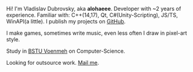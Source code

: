 
Hi! I'm Vladislav Dubrovsky, aka  __alohaeee__. 
Developer with ~2 years of experience. Familiar with: C++(14,17), Qt, C#(Unity-Scripting), JS/TS, WinAPI(a little). I publish my projects on [GitHub](https://github.com/alohaeee).

I make games, sometimes write music, even less often I draw in pixel-art style.

Study in [BSTU Voenmeh](https://en.wikipedia.org/wiki/Baltic_State_Technical_University) on Computer-Science. 


Looking for outsource work. [Mail me](mailto:vladyadubrovsky@gmail.com).